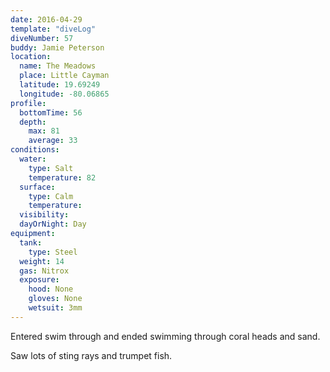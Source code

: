 ```yaml
---
date: 2016-04-29
template: "diveLog"
diveNumber: 57
buddy: Jamie Peterson
location:
  name: The Meadows
  place: Little Cayman
  latitude: 19.69249
  longitude: -80.06865
profile:
  bottomTime: 56
  depth:
    max: 81
    average: 33
conditions:
  water:
    type: Salt
    temperature: 82
  surface:
    type: Calm
    temperature:
  visibility:
  dayOrNight: Day
equipment:
  tank:
    type: Steel
  weight: 14
  gas: Nitrox
  exposure:
    hood: None
    gloves: None
    wetsuit: 3mm
---
```

Entered swim through and ended swimming through coral heads and sand.

Saw lots of sting rays and trumpet fish.
